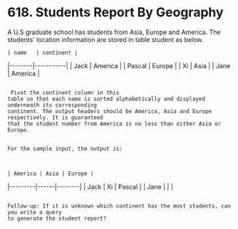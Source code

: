 # 618. Students Report By Geography

A U.S graduate school has students from Asia, Europe and America. The students' location
    information are stored in table student as below.
     

    | name   | continent |
|--------|-----------|
| Jack   | America   |
| Pascal | Europe    |
| Xi     | Asia      |
| Jane   | America   |

     
     Pivot the continent column in this
    table so that each name is sorted alphabetically and displayed underneath its corresponding
    continent. The output headers should be America, Asia and Europe respectively. It is guaranteed
    that the student number from America is no less than either Asia or Europe.

     
    For the sample input, the output is:

     

    | America | Asia | Europe |
|---------|------|--------|
| Jack    | Xi   | Pascal |
| Jane    |      |        |

     
    Follow-up: If it is unknown which continent has the most students, can you write a query
    to generate the student report?